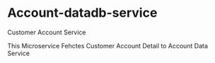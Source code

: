 # Account-datadb-service
Customer Account Service

This Microservice Fehctes Customer Account Detail to Account Data Service
